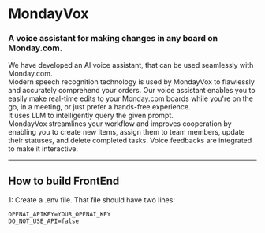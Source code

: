 # MondayVox

### A voice assistant for making changes in any board on Monday.com.

We have developed an AI voice assistant, that can be used seamlessly with Monday.com. \
Modern speech recognition technology is used by MondayVox to flawlessly and accurately comprehend your orders. Our voice assistant enables you to easily make real-time edits to your Monday.com boards while you're on the go, in a meeting, or just prefer a hands-free experience.\
It uses LLM to intelligently query the given prompt.\
MondayVox streamlines your workflow and improves cooperation by enabling you to create new items, assign them to team members, update their statuses, and delete completed tasks. Voice feedbacks are integrated to make it interactive.

------------------------------------------------

## How to build FrontEnd

1: Create a .env file. That file should have two lines:
  ```
  OPENAI_APIKEY=YOUR_OPENAI_KEY
  DO_NOT_USE_API=false
  ```
 


